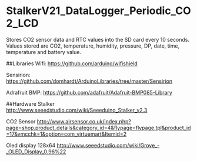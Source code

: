 StalkerV21_DataLogger_Periodic_CO2_LCD
======================================
Stores CO2 sensor data and RTC values into the SD card every 10 seconds. Values stored are CO2, temperature, humidity, pressure, DP, date, time, temperature and battery value.

##Libraries
Wifi: https://github.com/arduino/wifishield

Sensirion: https://github.com/domhardt/ArduinoLibraries/tree/master/Sensirion

Adrafruit BMP: https://github.com/adafruit/Adafruit-BMP085-Library

##Hardware
Stalker 
http://www.seeedstudio.com/wiki/Seeeduino_Stalker_v2.3

CO2 Sensor
http://www.airsensor.co.uk/index.php?page=shop.product_details&category_id=4&flypage=flypage.tpl&product_id=17&vmcchk=1&option=com_virtuemart&Itemid=2

Oled display 128x64
http://www.seeedstudio.com/wiki/Grove_-_OLED_Display_0.96%22
